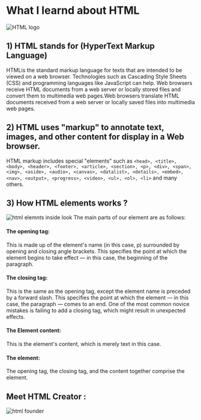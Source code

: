 # **What I learnd about HTML** 
![HTML logo](https://cdn.pixabay.com/photo/2017/08/05/11/16/logo-2582748_640.png)

## 1) HTML stands for (HyperText Markup Language) 
HTMLis the standard markup language for texts that are intended to be viewed on a web browser. Technologies such as Cascading Style Sheets (CSS) and programming languages like JavaScript can help.
Web browsers receive HTML documents from a web server or locally stored files and convert them to multimedia web pages.Web browsers translate HTML documents received from a web server or locally saved files into multimedia web pages.
## 2) HTML uses "markup" to annotate text, images, and other content for display in a Web browser.
 HTML markup includes special "elements" such as `<head>, <title>, <body>, <header>, <footer>, <article>, <section>, <p>, <div>, <span>, <img>, <aside>, <audio>, <canvas>, <datalist>, <details>, <embed>, <nav>, <output>, <progress>, <video>, <ul>, <ol>, <li>` and many others.
 ## 3) How HTML elements works ?
 ![html elemnts inside look](https://tutorial.eyehunts.com/wp-content/uploads/2019/01/What-is-HTML-code-and-HTML-Page-structure--1024x381.png) 
 The main parts of our element are as follows:

#### The opening tag:
This is made up of the element's name (in this case, p) surrounded by opening and closing angle brackets. This specifies the point at which the element begins to take effect — in this case, the beginning of the paragraph.
#### The closing tag:
This is the same as the opening tag, except the element name is preceded by a forward slash. This specifies the point at which the element — in this case, the paragraph — comes to an end. One of the most common novice mistakes is failing to add a closing tag, which might result in unexpected effects.
#### The Element content:
This is the element's content, which is merely text in this case.
#### The element: 
The opening tag, the closing tag, and the content together comprise the element.

## Meet HTML Creator :
![html founder](https://upload.wikimedia.org/wikipedia/commons/thumb/c/c8/Tim_Berners-Lee_April_2009.jpg/255px-Tim_Berners-Lee_April_2009.jpg)